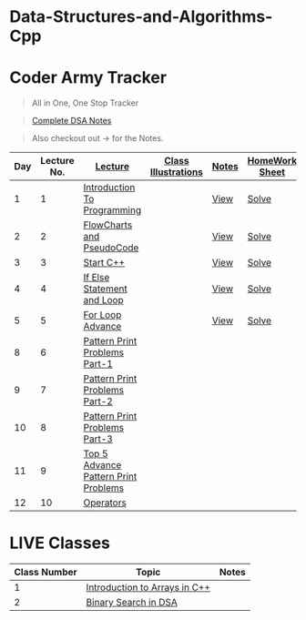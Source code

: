 # Data-Structures-and-Algorithms-Cpp
# Coder Army Tracker
> All in One, One Stop Tracker

> [Complete DSA Notes](soon..)

> Also checkout out ->  for the Notes.

| Day | Lecture No. | [Lecture](https://youtube.com/playlist?list=PLQEaRBV9gAFu4ovJ41PywklqI7IyXwr01&si=LFeiM4Ef6kGrGJ5B) | [Class Illustrations](https://github.com/hsd1807/Coder-Army/tree/main/Data%20Structures%20and%20Algorithms/Class%20Illustrations) | [Notes](https://drive.google.com/file/d/1V8KFGrwBdRDtIb7aBrRD32Rw9JA2q-td) | [HomeWork Sheet](https://drive.google.com/drive/folders/1N9UUtFHRe5a8h1vq3iEVEyvXM5sZDRHv) | [Solutions](https://github.com/hsd1807/Coder-Army/tree/main/Data%20Structures%20and%20Algorithms/HomeWork%20Sheets) | Revision |
| --- | ------- | ----- | ------------------- | ----- | -------------- | --------- | -------- |
| 1 | 1 | [Introduction To Programming](https://www.youtube.com/watch?v=y3OOaXrFy-Q) || [View](https://drive.google.com/file/d/1RcgPqM7PQSv9LL24PkBzKa1Zzwc3uHWW) | [Solve](soon..) | [Completed](soon..) | ✅
| 2 | 2 | [FlowCharts and PseudoCode](https://www.youtube.com/watch?v=H_9MSvTL74g) || [View](soon...) | [Solve](soon..) |[Completed](soon..) | ✅
| 3 | 3 | [Start C++](https://www.youtube.com/watch?v=2Gexv2eld4Y) || [View](soon...) | [Solve](soon..) | [Completed](soon..) | ✅
| 4 | 4 | [If Else Statement and Loop](https://www.youtube.com/watch?v=gGaJJovz-4k) || [View](soon...) |[Solve](soon..) | [Completed](soon..) | ✅
| 5 | 5 | [For Loop Advance](https://www.youtube.com/watch?v=7qINbIQK_J8) || [View](soon...) | [Solve](soon..) | [Completed](soon..) | ✅
| 8 | 6 | [Pattern Print Problems Part-1](https://www.youtube.com/watch?v=0LawAwK5OaI) ||
| 9 | 7 | [Pattern Print Problems Part-2](https://www.youtube.com/watch?v=-o6MPFfGipU) ||
| 10 | 8 | [Pattern Print Problems Part-3](https://www.youtube.com/watch?v=mtQwWAxWbDY) ||
| 11 | 9 | [Top 5 Advance Pattern Print Problems](https://www.youtube.com/watch?v=CaLtCuji8z0) ||
| 12 | 10 | [Operators](https://www.youtube.com/watch?v=HI0mNthclGE) ||

# LIVE Classes
| Class Number | Topic | Notes |
| - | - | - |
| 1 | [Introduction to Arrays in C++](https://unacademy.com/class/introduction-to-arrays-in-c/6ZMMUMMU) | |
| 2 | [Binary Search in DSA](https://unacademy.com/class/binary-search-in-dsa/NDJR4ZO4) | |
